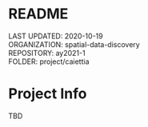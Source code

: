 # README

LAST UPDATED: 2020-10-19  
ORGANIZATION: spatial-data-discovery  
REPOSITORY: ay2021-1  
FOLDER: project/caiettia

# Project Info
TBD

